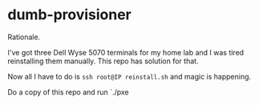# dumb-provisioner

Rationale.

I've got three Dell Wyse 5070 terminals for my home lab and I was tired reinstalling them manually.
This repo has solution for that.

Now all I have to do is `ssh root@IP reinstall.sh` and magic is happening.

Do a copy of this repo and run `./pxe 

